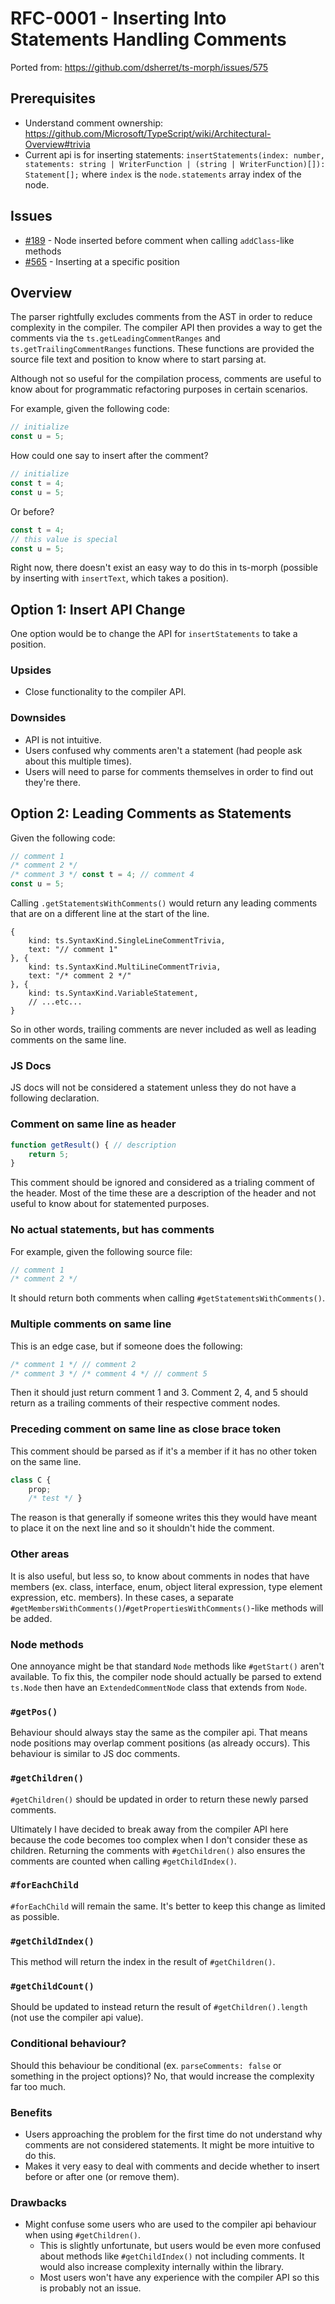 # RFC-0001 - Inserting Into Statements Handling Comments

Ported from: https://github.com/dsherret/ts-morph/issues/575

## Prerequisites

- Understand comment ownership: https://github.com/Microsoft/TypeScript/wiki/Architectural-Overview#trivia
- Current api is for inserting statements: `insertStatements(index: number, statements: string | WriterFunction | (string | WriterFunction)[]): Statement[];` where `index` is the `node.statements` array index of the node.

## Issues

- [#189](https://github.com/dsherret/ts-morph/issues/189) - Node inserted before comment when calling `addClass`-like methods
- [#565](https://github.com/dsherret/ts-morph/issues/565) - Inserting at a specific position

## Overview

The parser rightfully excludes comments from the AST in order to reduce complexity in the compiler. The compiler API then provides a way to get the comments via the `ts.getLeadingCommentRanges` and `ts.getTrailingCommentRanges` functions. These functions are provided the source file text and position to know where to start parsing at.

Although not so useful for the compilation process, comments are useful to know about for programmatic refactoring purposes in certain scenarios.

For example, given the following code:

```ts
// initialize
const u = 5;
```

How could one say to insert after the comment?

```ts
// initialize
const t = 4;
const u = 5;
```

Or before?

```ts
const t = 4;
// this value is special
const u = 5;
```

Right now, there doesn't exist an easy way to do this in ts-morph (possible by inserting with `insertText`, which takes a position).

## Option 1: Insert API Change

One option would be to change the API for `insertStatements` to take a position.

### Upsides

- Close functionality to the compiler API.

### Downsides

- API is not intuitive.
- Users confused why comments aren't a statement (had people ask about this multiple times).
- Users will need to parse for comments themselves in order to find out they're there.

## Option 2: Leading Comments as Statements

Given the following code:

```ts
// comment 1
/* comment 2 */
/* comment 3 */ const t = 4; // comment 4
const u = 5;
```

Calling `.getStatementsWithComments()` would return any leading comments that are on a different line at the start of the line.

```
{
    kind: ts.SyntaxKind.SingleLineCommentTrivia,
    text: "// comment 1"
}, {
    kind: ts.SyntaxKind.MultiLineCommentTrivia,
    text: "/* comment 2 */"
}, {
    kind: ts.SyntaxKind.VariableStatement,
    // ...etc...
}
```

So in other words, trailing comments are never included as well as leading comments on the same line.

### JS Docs

JS docs will not be considered a statement unless they do not have a following declaration.

### Comment on same line as header

```ts
function getResult() { // description
    return 5;
}
```

This comment should be ignored and considered as a trialing comment of the header. Most of the time these are a description of the header and not useful to know about for statemented purposes.

### No actual statements, but has comments

For example, given the following source file:

```ts
// comment 1
/* comment 2 */
```

It should return both comments when calling `#getStatementsWithComments()`.

### Multiple comments on same line

This is an edge case, but if someone does the following:

<!-- dprint-ignore -->
```ts
/* comment 1 */ // comment 2
/* comment 3 */ /* comment 4 */ // comment 5
```

Then it should just return comment 1 and 3. Comment 2, 4, and 5 should return as a trailing comments of their respective comment nodes.

### Preceding comment on same line as close brace token

This comment should be parsed as if it's a member if it has no other token on the same line.

<!-- dprint-ignore -->
```ts
class C {
    prop;
    /* test */ }
```

The reason is that generally if someone writes this they would have meant to place it on the next line and so it shouldn't hide the comment.

### Other areas

It is also useful, but less so, to know about comments in nodes that have members (ex. class, interface, enum, object literal expression, type element expression, etc. members). In these cases, a separate `#getMembersWithComments()`/`#getPropertiesWithComments()`-like methods will be added.

### Node methods

One annoyance might be that standard `Node` methods like `#getStart()` aren't available. To fix this, the compiler node should actually be parsed to extend `ts.Node` then have an `ExtendedCommentNode` class that extends from `Node`.

### `#getPos()`

Behaviour should always stay the same as the compiler api. That means node positions may overlap comment positions (as already occurs). This behaviour is similar to JS doc comments.

### `#getChildren()`

`#getChildren()` should be updated in order to return these newly parsed comments.

Ultimately I have decided to break away from the compiler API here because the code becomes too complex when I don't consider these as children. Returning the comments with `#getChildren()` also ensures the comments are counted when calling `#getChildIndex()`.

### `#forEachChild`

`#forEachChild` will remain the same. It's better to keep this change as limited as possible.

### `#getChildIndex()`

This method will return the index in the result of `#getChildren()`.

### `#getChildCount()`

Should be updated to instead return the result of `#getChildren().length` (not use the compiler api value).

### Conditional behaviour?

Should this behaviour be conditional (ex. `parseComments: false` or something in the project options)? No, that would increase the complexity far too much.

### Benefits

- Users approaching the problem for the first time do not understand why comments are not considered statements. It might be more intuitive to do this.
- Makes it very easy to deal with comments and decide whether to insert before or after one (or remove them).

### Drawbacks

- Might confuse some users who are used to the compiler api behaviour when using `#getChildren()`.
  - This is slightly unfortunate, but users would be even more confused about methods like `#getChildIndex()` not including comments. It would also increase complexity internally within the library.
  - Most users won't have any experience with the compiler API so this is probably not an issue.
